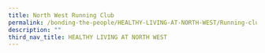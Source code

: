 ```yaml
---
title: North West Running Club
permalink: /bonding-the-people/HEALTHY-LIVING-AT-NORTH-WEST/Running-club
description: ""
third_nav_title: HEALTHY LIVING AT NORTH WEST
---
```

